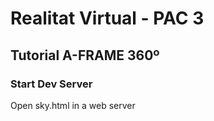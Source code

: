 # Realitat Virtual - PAC 3
## Tutorial A-FRAME 360º

### Start Dev Server

Open sky.html in a web server

